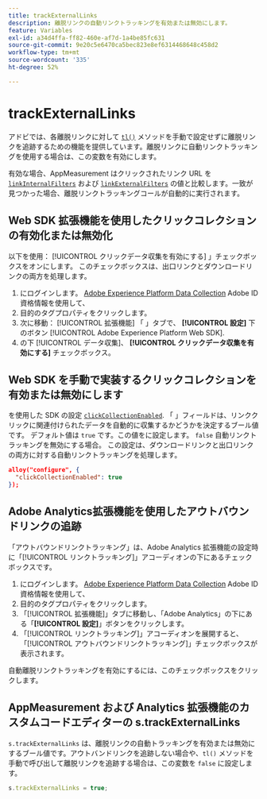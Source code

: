 ```yaml
---
title: trackExternalLinks
description: 離脱リンクの自動リンクトラッキングを有効または無効にします。
feature: Variables
exl-id: a34d4ffa-ff82-460e-af7d-1a4be85fc631
source-git-commit: 9e20c5e6470ca5bec823e8ef6314468648c458d2
workflow-type: tm+mt
source-wordcount: '335'
ht-degree: 52%

---
```


# trackExternalLinks

アドビでは、各離脱リンクに対して [`tl()`](../functions/tl-method.md) メソッドを手動で設定せずに離脱リンクを追跡するための機能を提供しています。離脱リンクに自動リンクトラッキングを使用する場合は、この変数を有効にします。

有効な場合、AppMeasurement はクリックされたリンク URL を [`linkInternalFilters`](linkinternalfilters.md) および [`linkExternalFilters`](linkexternalfilters.md) の値と比較します。一致が見つかった場合、離脱リンクトラッキングコールが自動的に実行されます。

## Web SDK 拡張機能を使用したクリックコレクションの有効化または無効化

以下を使用： [!UICONTROL クリックデータ収集を有効にする] 」チェックボックスをオンにします。 このチェックボックスは、出口リンクとダウンロードリンクの両方を処理します。

1. にログインします。 [Adobe Experience Platform Data Collection](https://experience.adobe.com/data-collection) Adobe ID 資格情報を使用して、
1. 目的のタグプロパティをクリックします。
1. 次に移動： [!UICONTROL 拡張機能] 「 」タブで、 **[!UICONTROL 設定]** 下のボタン [!UICONTROL Adobe Experience Platform Web SDK].
1. の下 [!UICONTROL データ収集]、 **[!UICONTROL クリックデータ収集を有効にする]** チェックボックス。

## Web SDK を手動で実装するクリックコレクションを有効または無効にします

を使用した SDK の設定 [`clickCollectionEnabled`](https://experienceleague.adobe.com/docs/experience-platform/edge/fundamentals/configuring-the-sdk.html#clickCollectionEnabled). 「 」フィールドは、リンククリックに関連付けられたデータを自動的に収集するかどうかを決定するブール値です。 デフォルト値は `true` です。この値をに設定します。 `false` 自動リンクトラッキングを無効にする場合。 この設定は、ダウンロードリンクと出口リンクの両方に対する自動リンクトラッキングを処理します。

```json
alloy("configure", {
  "clickCollectionEnabled": true
});
```

## Adobe Analytics拡張機能を使用したアウトバウンドリンクの追跡

「アウトバウンドリンクトラッキング」は、Adobe Analytics 拡張機能の設定時に「[!UICONTROL リンクトラッキング]」アコーディオンの下にあるチェックボックスです。

1. にログインします。 [Adobe Experience Platform Data Collection](https://experience.adobe.com/data-collection) Adobe ID 資格情報を使用して、
2. 目的のタグプロパティをクリックします。
3. 「[!UICONTROL 拡張機能]」タブに移動し、「Adobe Analytics」の下にある「**[!UICONTROL 設定]**」ボタンをクリックします。
4. 「[!UICONTROL リンクトラッキング]」アコーディオンを展開すると、「[!UICONTROL アウトバウンドリンクトラッキング]」チェックボックスが表示されます。

自動離脱リンクトラッキングを有効にするには、このチェックボックスをクリックします。

## AppMeasurement および Analytics 拡張機能のカスタムコードエディターの s.trackExternalLinks

`s.trackExternalLinks` は、離脱リンクの自動トラッキングを有効または無効にするブール値です。アウトバンドリンクを追跡しない場合や、`tl()` メソッドを手動で呼び出して離脱リンクを追跡する場合は、この変数を `false` に設定します。

```js
s.trackExternalLinks = true;
```
